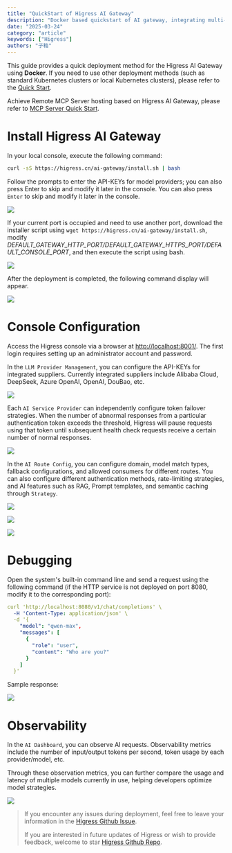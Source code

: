 ```yaml
---
title: "QuickStart of Higress AI Gateway"
description: "Docker based quickstart of AI gateway, integrating multi-model protocol proxy functions, observing model usage, and managing calling consumers"
date: "2025-03-24"
category: "article"
keywords: ["Higress"]
authors: "子釉"
---
```


This guide provides a quick deployment method for the Higress AI Gateway using **Docker**. If you need to use other deployment methods (such as standard Kubernetes clusters or local Kubernetes clusters), please refer to the [Quick Start](https://higress.cn/en/docs/latest/user/quickstart/).

Achieve Remote MCP Server hosting based on Higress AI Gateway, please refer to [MCP Server Quick Start](../en/mcp-quick-start.md).

# Install Higress AI Gateway

In your local console, execute the following command:

```bash
curl -sS https://higress.cn/ai-gateway/install.sh | bash
```

Follow the prompts to enter the API-KEYs for model providers; you can also press Enter to skip and modify it later in the console. You can also press `Enter` to skip and modify it later in the console.

![](https://intranetproxy.alipay.com/skylark/lark/0/2025/png/66357218/1741063971166-0b83c7c9-b093-49f1-b38b-145994623f30.png)



If your current port is occupied and need to use another port, download the installer script using `wget https://higress.cn/ai-gateway/install.sh`, modify *DEFAULT_GATEWAY_HTTP_PORT/DEFAULT_GATEWAY_HTTPS_PORT/DEFAULT_CONSOLE_PORT*, and then execute the script using bash.

![](https://intranetproxy.alipay.com/skylark/lark/0/2025/png/66357218/1741059869116-ab053c2c-0aaf-451b-8cad-21ac9664c28d.png)



After the deployment is completed, the following command display will appear.

![](https://intranetproxy.alipay.com/skylark/lark/0/2025/png/66357218/1741063935811-ddf2eef7-967d-49a8-92e6-f99613b7dbf7.png)



# Console Configuration
Access the Higress console via a browser at [http://localhost:8001/](http://localhost:8001/). The first login requires setting up an administrator account and password.

In the `LLM Provider Management`, you can configure the API-KEYs for integrated suppliers. Currently integrated suppliers include Alibaba Cloud, DeepSeek, Azure OpenAI, OpenAI, DouBao, etc.

![](https://intranetproxy.alipay.com/skylark/lark/0/2025/png/66357218/1742801837367-13136bd3-0481-4569-a739-3c988297d6e4.png)

Each `AI Service Provider` can independently configure token failover strategies. When the number of abnormal responses from a particular authentication token exceeds the threshold, Higress will pause requests using that token until subsequent health check requests receive a certain number of normal responses.



![](https://intranetproxy.alipay.com/skylark/lark/0/2025/png/66357218/1742801879234-bf9d23ff-6a61-40ff-bcae-cabf5dbb3091.png)



In the `AI Route Config`, you can configure domain, model match types, fallback configurations, and allowed consumers for different routes. You can also configure different authentication methods, rate-limiting strategies, and AI features such as RAG, Prompt templates, and semantic caching through `Strategy`.

![](https://intranetproxy.alipay.com/skylark/lark/0/2025/png/66357218/1742802115240-ab3ce046-f8db-486a-9fab-95ecefd15889.png)

![](https://intranetproxy.alipay.com/skylark/lark/0/2025/png/66357218/1742802001349-179c2ec1-1a2b-45e5-b5ce-df2e927a6db3.png)

![](https://intranetproxy.alipay.com/skylark/lark/0/2025/png/66357218/1742802137146-e3975a31-d91e-4184-aa00-7390243bdbee.png)



# Debugging
Open the system's built-in command line and send a request using the following command (if the HTTP service is not deployed on port 8080, modify it to the corresponding port):

```yaml
curl 'http://localhost:8080/v1/chat/completions' \
  -H 'Content-Type: application/json' \
  -d '{
    "model": "qwen-max",
    "messages": [
      {
        "role": "user",
        "content": "Who are you?"
      }
    ]
  }'

```

Sample response:

![](https://intranetproxy.alipay.com/skylark/lark/0/2025/png/66357218/1742354509233-53a38717-3b3d-49cb-9c4e-7d9b6ec5c77d.png)



# Observability
In the `AI Dashboard`, you can observe AI requests. Observability metrics include the number of input/output tokens per second, token usage by each provider/model, etc.

Through these observation metrics, you can further compare the usage and latency of multiple models currently in use, helping developers optimize model strategies.

![](https://intranetproxy.alipay.com/skylark/lark/0/2025/png/66357218/1742354552167-7efc3978-1942-4935-83ce-fcf3a229e859.png)


> If you encounter any issues during deployment, feel free to leave your information in the [Higress Github Issue](https://github.com/alibaba/higress/issues).
>
> If you are interested in future updates of Higress or wish to provide feedback, welcome to star [Higress Github Repo](https://github.com/alibaba/higress/).
